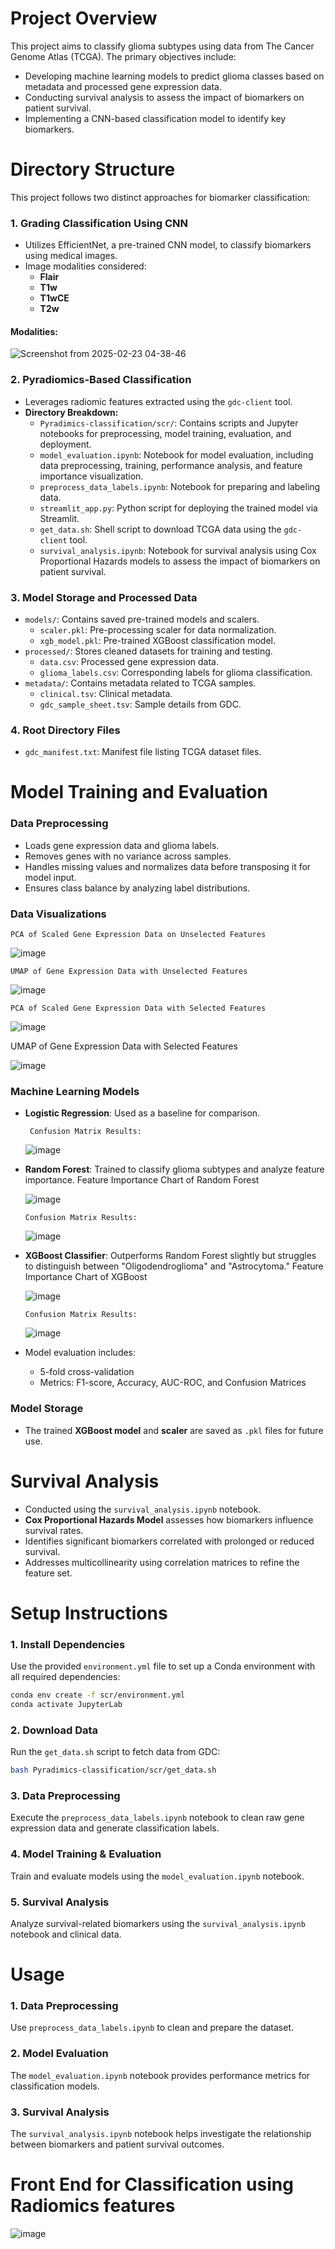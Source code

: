 # Project Overview

This project aims to classify glioma subtypes using data from The Cancer Genome Atlas (TCGA). The primary objectives include:
- Developing machine learning models to predict glioma classes based on metadata and processed gene expression data.
- Conducting survival analysis to assess the impact of biomarkers on patient survival.
- Implementing a CNN-based classification model to identify key biomarkers.

# Directory Structure

This project follows two distinct approaches for biomarker classification:

### 1. Grading Classification Using CNN
- Utilizes EfficientNet, a pre-trained CNN model, to classify biomarkers using medical images.
- Image modalities considered:
  - **Flair**
  - **T1w**
  - **T1wCE**
  - **T2w**

#### Modalities:

![Screenshot from 2025-02-23 04-38-46](https://github.com/user-attachments/assets/311c0315-49fe-44a5-86da-91103e104c63)

### 2. Pyradiomics-Based Classification
- Leverages radiomic features extracted using the `gdc-client` tool.
- **Directory Breakdown:**
  - `Pyradimics-classification/scr/`: Contains scripts and Jupyter notebooks for preprocessing, model training, evaluation, and deployment.
  - `model_evaluation.ipynb`: Notebook for model evaluation, including data preprocessing, training, performance analysis, and feature importance visualization.
  - `preprocess_data_labels.ipynb`: Notebook for preparing and labeling data.
  - `streamlit_app.py`: Python script for deploying the trained model via Streamlit.
  - `get_data.sh`: Shell script to download TCGA data using the `gdc-client` tool.
  - `survival_analysis.ipynb`: Notebook for survival analysis using Cox Proportional Hazards models to assess the impact of biomarkers on patient survival.
  
### 3. Model Storage and Processed Data
- `models/`: Contains saved pre-trained models and scalers.
  - `scaler.pkl`: Pre-processing scaler for data normalization.
  - `xgb_model.pkl`: Pre-trained XGBoost classification model.
- `processed/`: Stores cleaned datasets for training and testing.
  - `data.csv`: Processed gene expression data.
  - `glioma_labels.csv`: Corresponding labels for glioma classification.
- `metadata/`: Contains metadata related to TCGA samples.
  - `clinical.tsv`: Clinical metadata.
  - `gdc_sample_sheet.tsv`: Sample details from GDC.
  
### 4. Root Directory Files
- `gdc_manifest.txt`: Manifest file listing TCGA dataset files.

# Model Training and Evaluation

### Data Preprocessing
- Loads gene expression data and glioma labels.
- Removes genes with no variance across samples.
- Handles missing values and normalizes data before transposing it for model input.
- Ensures class balance by analyzing label distributions.

### Data Visualizations
`PCA of Scaled Gene Expression Data on Unselected Features`



![image](https://github.com/user-attachments/assets/f153cf21-146d-45fb-b3eb-c5cd919e57da)



`UMAP of Gene Expression Data with Unselected Features`



![image](https://github.com/user-attachments/assets/1b196890-3f18-43e2-9b1a-53e06f9e3e24)



`PCA of Scaled Gene Expression Data with Selected Features`



![image](https://github.com/user-attachments/assets/912a6c7d-3e7b-455f-85eb-337ba1c0177a)



UMAP of Gene Expression Data with Selected Features



![image](https://github.com/user-attachments/assets/253571ff-c0a6-4c01-a086-19369e93d6ac)


### Machine Learning Models
- **Logistic Regression**: Used as a baseline for comparison.

   ` Confusion Matrix Results:`


    ![image](https://github.com/user-attachments/assets/5c2df6d2-d3f2-448d-a17f-8f6b47f3a8c5)


- **Random Forest**: Trained to classify glioma subtypes and analyze feature importance.
    Feature Importance Chart of Random Forest



    ![image](https://github.com/user-attachments/assets/afd91275-47a4-40e5-bd74-e07607e29198)


   `Confusion Matrix Results:`



  ![image](https://github.com/user-attachments/assets/a837c282-3b60-496a-92f2-b03f38471672)

  
- **XGBoost Classifier**: Outperforms Random Forest slightly but struggles to distinguish between "Oligodendroglioma" and "Astrocytoma."
   Feature Importance Chart of XGBoost



   ![image](https://github.com/user-attachments/assets/779e8e17-44d6-4cee-a753-02203eb4d684)




  `Confusion Matrix Results:`



  ![image](https://github.com/user-attachments/assets/66ae91af-a55d-4510-8da5-72639db25e14)



- Model evaluation includes:
  - 5-fold cross-validation
  - Metrics: F1-score, Accuracy, AUC-ROC, and Confusion Matrices

### Model Storage
- The trained **XGBoost model** and **scaler** are saved as `.pkl` files for future use.

# Survival Analysis
- Conducted using the `survival_analysis.ipynb` notebook.
- **Cox Proportional Hazards Model** assesses how biomarkers influence survival rates.
- Identifies significant biomarkers correlated with prolonged or reduced survival.
- Addresses multicollinearity using correlation matrices to refine the feature set.

# Setup Instructions

### 1. Install Dependencies
Use the provided `environment.yml` file to set up a Conda environment with all required dependencies:
```bash
conda env create -f scr/environment.yml
conda activate JupyterLab
```

### 2. Download Data
Run the `get_data.sh` script to fetch data from GDC:
```bash
bash Pyradimics-classification/scr/get_data.sh
```

### 3. Data Preprocessing
Execute the `preprocess_data_labels.ipynb` notebook to clean raw gene expression data and generate classification labels.

### 4. Model Training & Evaluation
Train and evaluate models using the `model_evaluation.ipynb` notebook.

### 5. Survival Analysis
Analyze survival-related biomarkers using the `survival_analysis.ipynb` notebook and clinical data.

# Usage

### 1. Data Preprocessing
Use `preprocess_data_labels.ipynb` to clean and prepare the dataset.

### 2. Model Evaluation
The `model_evaluation.ipynb` notebook provides performance metrics for classification models.

### 3. Survival Analysis
The `survival_analysis.ipynb` notebook helps investigate the relationship between biomarkers and patient survival outcomes.


# Front End for Classification using Radiomics features

![image](https://github.com/user-attachments/assets/1bb62590-e7fd-42a6-adf2-109d988b0ffa)


